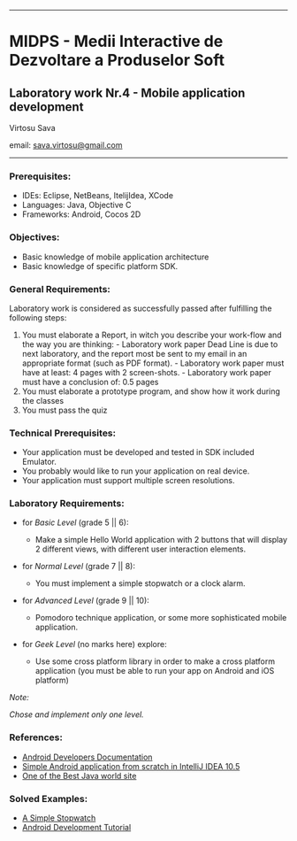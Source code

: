*******************************************************************************
MIDPS - Medii Interactive de Dezvoltare a Produselor Soft
====
Laboratory work Nr.4 - Mobile application development
----

Virtosu Sava

email: sava.virtosu@gmail.com
*******************************************************************************

### Prerequisites:
  - IDEs: Eclipse, NetBeans, ItelijIdea, XCode
  - Languages: Java, Objective C
  - Frameworks: Android, Cocos 2D

### Objectives: 
  - Basic knowledge of mobile application architecture
  - Basic knowledge of specific platform SDK.

### General Requirements:
  Laboratory work is considered as successfully passed after fulfilling the following steps:

  1. You must elaborate a Report, in witch you describe your work-flow and the way you are thinking:
    - Laboratory work paper Dead Line is due to next laboratory, and the report most be sent to my email in an appropriate format (such as PDF format). 
    - Laboratory work paper must have at least: 4 pages with 2 screen-shots.
    - Laboratory work paper must have a conclusion of: 0.5 pages
  2. You must elaborate a prototype program, and show how it work during the classes
  3. You must pass the quiz 

### Technical Prerequisites:
  - Your application must be developed and tested in SDK included Emulator.
  - You probably would like to run your application on real device.
  - Your application must support multiple screen resolutions.

### Laboratory Requirements:

  - for _Basic Level_ (grade 5 || 6):
    - Make a simple Hello World application with 2 buttons that will display 2 different views, with different user interaction elements.

  - for _Normal Level_ (grade 7 || 8):
    - You must implement a simple stopwatch or a clock alarm. 

  - for _Advanced Level_ (grade 9 || 10):
    - Pomodoro technique application, or some more sophisticated mobile application.

  - for _Geek Level_ (no marks here) explore:
    - Use some cross platform library in order to make a cross platform application (you must be able to run your app on Android and iOS platform)
  
  _Note:_

  _Chose and implement only one level._

### References:
  - [Android Developers Documentation](http://developer.android.com/training/basics/firstapp/index.html)
  - [Simple Android application from scratch in IntelliJ IDEA 10.5](http://wiki.jetbrains.net/intellij/Simple_Android_application_from_scratch_in_IntelliJ_IDEA_10.5)
  - [One of the Best Java world site](http://www.java2s.com/)

### Solved Examples:
  - [A Simple Stopwatch](http://www.shawnbe.com/index.php/tutorial/tutorial-1-a-simple-stopwatch-designing-layout/)
  - [Android Development Tutorial](http://www.vogella.com/articles/Android/article.html)

